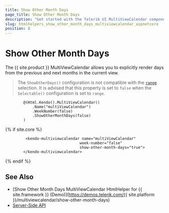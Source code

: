 ```yaml
---
title: Show Other Month Days
page_title: Show Other Month Days
description: "Get started with the Telerik UI MultiViewCalendar component for {{ site.framework }} Show Other Month Days Functionality."
slug: htmlhelpers_show_other_month_days_multiviewcalendar_aspnetcore
position: 8
---
```


# Show Other Month Days

The {{ site.product }} MultiViewCalendar allows you to explicitly render days from the previous and next months in the current view.

> The `ShowOtherDays()` configuration is not compatible with the [`range`](/api/kendo.mvc.ui.fluent/multiviewcalendarbuilder#selectablesystemstring) selection. It is advised that this property is set to `false` when the `Selectable()` configuration is set to `range`.

```HtmlHelper
        @(Html.Kendo().MultiViewCalendar()
            .Name("multiViewCalendar")
            .WeekNumber(false)
            .ShowOtherMonthDays(false)
        )
```

{% if site.core %}
```TagHelper
         <kendo-multiviewcalendar name="multiViewCalendar"
                                 week-number="false"
                                 show-other-month-days="true">
        </kendo-multiviewcalendar>
```
{% endif %}

## See Also

* [Show Other Month Days MultiViewCalendar HtmlHelper for {{ site.framework }} (Demo)](https://demos.telerik.com/{{ site.platform }}/multiviewcalendar/show-other-month-days)
* [Server-Side API](/api/multiviewcalendar)
